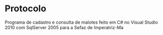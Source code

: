 # Protocolo
 Programa de cadastro e consulta de malotes feito em C# no Visual Studio 2010 com SqlServer 2005 para a Sefaz de Imperatriz-Ma
